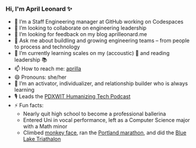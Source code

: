 ### Hi, I'm April Leonard ✨
 
- 🔭 I’m a Staff Engineering manager at GitHub working on Codespaces
- 👯 I’m looking to collaborate on engineering leadership
- 🤔 I’m looking for feedback on my blog aprilleonard.me
- 💬 Ask me about buildling and growing engineering teams – from people to process and technology
- 🌱 I’m currently learning scales on my (accoustic) 🎸 and reading leadership 📚
- 📫 How to reach me: [aprilla](https://twitter.com/aprilla)
- 😄 Pronouns: she/her
- 🐝 I’m an activator, individualizer, and relationship builder who is always learning
- 🎙 Leads the [PDXWIT Humanizing Tech Podcast](https://www.pdxwit.org/podcast)
- ⚡️ Fun facts: 
  - Nearly quit high school to become a professional ballerina
  - Entered Uni in vocal performance, left as a Computer Science major with a Math minor 
  - Climbed [monkey face](https://www.mountainproject.com/route/105792553/west-face-variation), ran the [Portland marathon](https://www.portlandmarathon.com/), and did the [Blue Lake Triathalon](https://whyracingevents.com/pdx-triathlon-at-blue-lake/)
